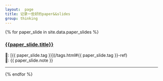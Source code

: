 ```yaml
---
layout:  page
title: 记录一些好的paper&&slides
group: thinking
---
```

{% for paper_slide in site.data.paper_slides %}
### [{{paper_slide.title}}]({{paper_slide.url}})
🔗: [{{ paper_slide.tag }}](/tags.html#{{ paper_slide.tag }}-ref)  
📝: {{ paper_slide.note }}
<hr style="width:100%"/>
{% endfor %}
